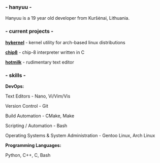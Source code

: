 ### - hanyuu -

Hanyuu is a 19 year old developer from Kuršėnai, Lithuania.

### - current projects -

[**hykernel**](https://github.com/0xhanyuu/hykernel) - kernel utility for arch-based linux distributions

[**chip8**](https://github.com/0xhanyuu/chip8-interpreter) - chip-8 interpreter written in C

[**hotmilk**](https://github.com/0xhanyuu/hotmilk) - rudimentary text editor

### - skills -

**DevOps:**

Text Editors - Nano, Vi/Vim/Vis

Version Control - Git

Build Automation - CMake, Make

Scripting / Automation - Bash

Operating Systems & System Administration - Gentoo Linux, Arch Linux

**Programming Languages:**

Python, C++, C, Bash
